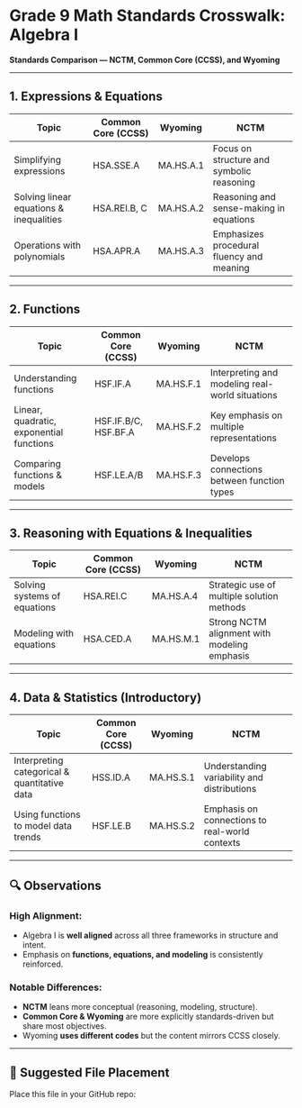 # Grade 9 Math Standards Crosswalk: Algebra I  
**Standards Comparison — NCTM, Common Core (CCSS), and Wyoming**

---

## 1. Expressions & Equations

| Topic | Common Core (CCSS) | Wyoming | NCTM |
|-------|---------------------|---------|------|
| Simplifying expressions | HSA.SSE.A | MA.HS.A.1 | Focus on structure and symbolic reasoning |
| Solving linear equations & inequalities | HSA.REI.B, C | MA.HS.A.2 | Reasoning and sense-making in equations |
| Operations with polynomials | HSA.APR.A | MA.HS.A.3 | Emphasizes procedural fluency and meaning |

---

## 2. Functions

| Topic | Common Core (CCSS) | Wyoming | NCTM |
|-------|---------------------|---------|------|
| Understanding functions | HSF.IF.A | MA.HS.F.1 | Interpreting and modeling real-world situations |
| Linear, quadratic, exponential functions | HSF.IF.B/C, HSF.BF.A | MA.HS.F.2 | Key emphasis on multiple representations |
| Comparing functions & models | HSF.LE.A/B | MA.HS.F.3 | Develops connections between function types |

---

## 3. Reasoning with Equations & Inequalities

| Topic | Common Core (CCSS) | Wyoming | NCTM |
|-------|---------------------|---------|------|
| Solving systems of equations | HSA.REI.C | MA.HS.A.4 | Strategic use of multiple solution methods |
| Modeling with equations | HSA.CED.A | MA.HS.M.1 | Strong NCTM alignment with modeling emphasis |

---

## 4. Data & Statistics (Introductory)

| Topic | Common Core (CCSS) | Wyoming | NCTM |
|-------|---------------------|---------|------|
| Interpreting categorical & quantitative data | HSS.ID.A | MA.HS.S.1 | Understanding variability and distributions |
| Using functions to model data trends | HSF.LE.B | MA.HS.S.2 | Emphasis on connections to real-world contexts |

---

## 🔍 Observations

### **High Alignment:**
- Algebra I is **well aligned** across all three frameworks in structure and intent.
- Emphasis on **functions, equations, and modeling** is consistently reinforced.

### **Notable Differences:**
- **NCTM** leans more conceptual (reasoning, modeling, structure).
- **Common Core & Wyoming** are more explicitly standards-driven but share most objectives.
- Wyoming **uses different codes** but the content mirrors CCSS closely.

---

## 📁 Suggested File Placement

Place this file in your GitHub repo:

